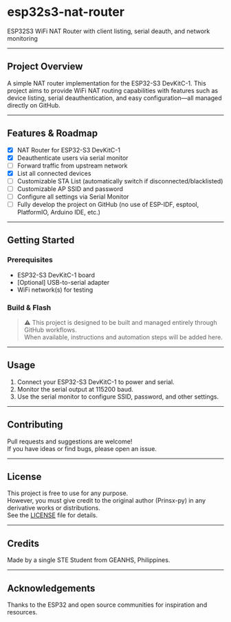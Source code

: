 # esp32s3-nat-router

ESP32S3 WiFi NAT Router with client listing, serial deauth, and network monitoring

---

## Project Overview

A simple NAT router implementation for the ESP32-S3 DevKitC-1. This project aims to provide WiFi NAT routing capabilities with features such as device listing, serial deauthentication, and easy configuration—all managed directly on GitHub.

---

## Features & Roadmap

- [x] NAT Router for ESP32-S3 DevKitC-1
- [x] Deauthenticate users via serial monitor
- [ ] Forward traffic from upstream network
- [x] List all connected devices
- [ ] Customizable STA List (automatically switch if disconnected/blacklisted)
- [ ] Customizable AP SSID and password
- [ ] Configure all settings via Serial Monitor
- [ ] Fully develop the project on GitHub (no use of ESP-IDF, esptool, PlatformIO, Arduino IDE, etc.)

---

## Getting Started

### Prerequisites

- ESP32-S3 DevKitC-1 board
- [Optional] USB-to-serial adapter
- WiFi network(s) for testing

### Build & Flash

> ⚠️ This project is designed to be built and managed entirely through GitHub workflows.  
> When available, instructions and automation steps will be added here.

---

## Usage

1. Connect your ESP32-S3 DevKitC-1 to power and serial.
2. Monitor the serial output at 115200 baud.
3. Use the serial monitor to configure SSID, password, and other settings.

---

## Contributing

Pull requests and suggestions are welcome!  
If you have ideas or find bugs, please open an issue.

---

## License

This project is free to use for any purpose.  
However, you must give credit to the original author (Prinsx-py) in any derivative works or distributions.  
See the [LICENSE](LICENSE) file for details.

---

## Credits

Made by a single STE Student from GEANHS, Philippines.

---

## Acknowledgements

Thanks to the ESP32 and open source communities for inspiration and resources.
